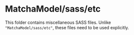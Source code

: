 # MatchaModel/sass/etc

This folder contains miscellaneous SASS files. Unlike `"MatchaModel/sass/etc"`, these files
need to be used explicitly.
